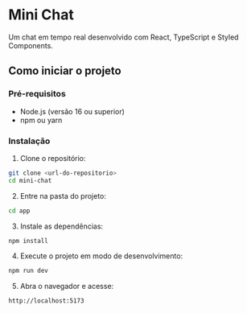 # Mini Chat

Um chat em tempo real desenvolvido com React, TypeScript e Styled Components.

## Como iniciar o projeto

### Pré-requisitos

- Node.js (versão 16 ou superior)
- npm ou yarn

### Instalação

1. Clone o repositório:
```bash
git clone <url-do-repositorio>
cd mini-chat
```

2. Entre na pasta do projeto:
```bash
cd app
```

3. Instale as dependências:
```bash
npm install
```

4. Execute o projeto em modo de desenvolvimento:
```bash
npm run dev
```

5. Abra o navegador e acesse:
```
http://localhost:5173
```
